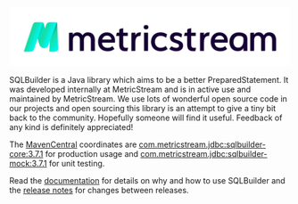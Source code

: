 [![MetricStream](docs/MetricStream_Logo.png)][MetricStream]

SQLBuilder is a Java library which aims to be a better PreparedStatement. It was developed internally at MetricStream
and is in active use and maintained by MetricStream. We use lots of wonderful open source code in our projects and open
sourcing this library is an attempt to give a tiny bit back to the community. Hopefully someone will find it useful.
Feedback of any kind is definitely appreciated!

The [MavenCentral] coordinates are
[com.metricstream.jdbc:sqlbuilder-core:3.7.1](https://search.maven.org/artifact/com.metricstream.jdbc/sqlbuilder-core/3.7.1/jar)
for production usage and
[com.metricstream.jdbc:sqlbuilder-mock:3.7.1](https://search.maven.org/artifact/com.metricstream.jdbc/sqlbuilder-mock/3.7.1/jar)
for unit testing.

Read the [documentation](docs/Rationale.md) for details on why and how to use SQLBuilder and the [release notes](docs/ReleaseNotes.md) for changes between releases.

[MetricStream]: https://www.metricstream.com/
[MavenCentral]: https://mvnrepository.com/
